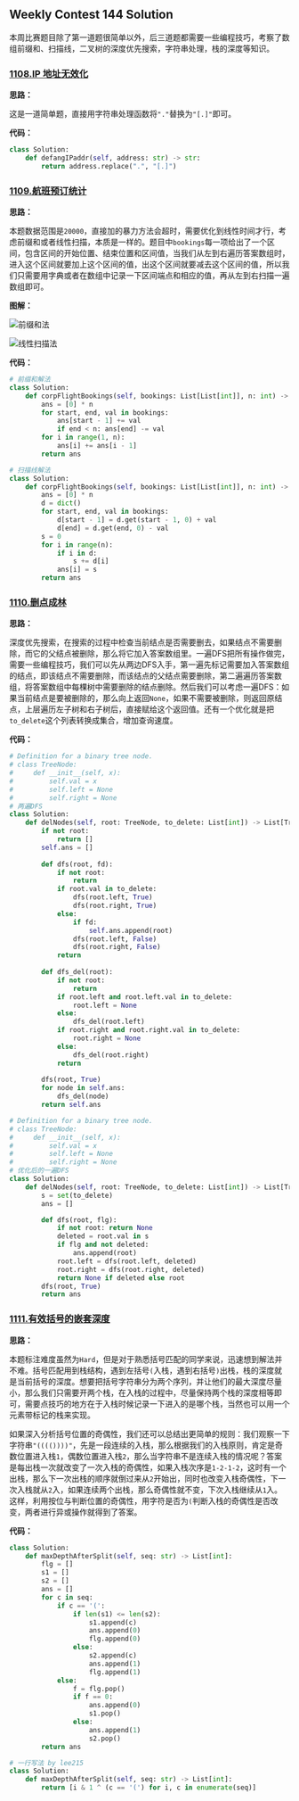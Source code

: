 ## Weekly Contest 144 Solution

本周比赛题目除了第一道题很简单以外，后三道题都需要一些编程技巧，考察了数组前缀和、扫描线，二叉树的深度优先搜索，字符串处理，栈的深度等知识。

### [1108.IP 地址无效化](https://leetcode-cn.com/contest/weekly-contest-144/problems/defanging-an-ip-address/)

**思路：**

这是一道简单题，直接用字符串处理函数将`"."`替换为`"[.]"`即可。


**代码：**
```python
class Solution:
    def defangIPaddr(self, address: str) -> str:
        return address.replace(".", "[.]")
```


### [1109.航班预订统计](https://leetcode-cn.com/contest/weekly-contest-144/problems/corporate-flight-bookings/)


**思路：**

本题数据范围是`20000`，直接加的暴力方法会超时，需要优化到线性时间才行，考虑前缀和或者线性扫描，本质是一样的。题目中`bookings`每一项给出了一个区间，包含区间的开始位置、结束位置和区间值，当我们从左到右遍历答案数组时，进入这个区间就要加上这个区间的值，出这个区间就要减去这个区间的值，所以我们只需要用字典或者在数组中记录一下区间端点和相应的值，再从左到右扫描一遍数组即可。

**图解：**

![前缀和法](http://qiniu.wenyuetech.cn/1109-1.gif)

![线性扫描法](http://qiniu.wenyuetech.cn/1109-2.gif)


**代码：**
```python
# 前缀和解法
class Solution:
    def corpFlightBookings(self, bookings: List[List[int]], n: int) -> List[int]:
        ans = [0] * n
        for start, end, val in bookings:
            ans[start - 1] += val
            if end < n: ans[end] -= val
        for i in range(1, n):
            ans[i] += ans[i - 1]
        return ans
```

```python
# 扫描线解法
class Solution:
    def corpFlightBookings(self, bookings: List[List[int]], n: int) -> List[int]:
        ans = [0] * n
        d = dict()
        for start, end, val in bookings:
            d[start - 1] = d.get(start - 1, 0) + val
            d[end] = d.get(end, 0) - val
        s = 0
        for i in range(n):
            if i in d:
                s += d[i]
            ans[i] = s
        return ans
```


### [1110.删点成林](https://leetcode-cn.com/contest/weekly-contest-144/problems/delete-nodes-and-return-forest/)


**思路：**

深度优先搜索，在搜索的过程中检查当前结点是否需要删去，如果结点不需要删除，而它的父结点被删除，那么将它加入答案数组里。一遍DFS把所有操作做完，需要一些编程技巧，我们可以先从两边DFS入手，第一遍先标记需要加入答案数组的结点，即该结点不需要删除，而该结点的父结点需要删除，第二遍遍历答案数组，将答案数组中每棵树中需要删除的结点删除。然后我们可以考虑一遍DFS：如果当前结点是要被删除的，那么向上返回`None`，如果不需要被删除，则返回原结点，上层遍历左子树和右子树后，直接赋给这个返回值。还有一个优化就是把`to_delete`这个列表转换成集合，增加查询速度。


**代码：**
```python
# Definition for a binary tree node.
# class TreeNode:
#     def __init__(self, x):
#         self.val = x
#         self.left = None
#         self.right = None
# 两遍DFS
class Solution:
    def delNodes(self, root: TreeNode, to_delete: List[int]) -> List[TreeNode]:
        if not root:
            return []
        self.ans = []
        
        def dfs(root, fd):
            if not root:
                return
            if root.val in to_delete:
                dfs(root.left, True)
                dfs(root.right, True)
            else:
                if fd:
                    self.ans.append(root)
                dfs(root.left, False)
                dfs(root.right, False)
            return
        
        def dfs_del(root):
            if not root:
                return
            if root.left and root.left.val in to_delete:
                root.left = None
            else:
                dfs_del(root.left)
            if root.right and root.right.val in to_delete:
                root.right = None
            else:
                dfs_del(root.right)
            return
        
        dfs(root, True)
        for node in self.ans:
            dfs_del(node)
        return self.ans
```

```python
# Definition for a binary tree node.
# class TreeNode:
#     def __init__(self, x):
#         self.val = x
#         self.left = None
#         self.right = None
# 优化后的一遍DFS
class Solution:
    def delNodes(self, root: TreeNode, to_delete: List[int]) -> List[TreeNode]:
        s = set(to_delete)
        ans = []

        def dfs(root, flg):
            if not root: return None
            deleted = root.val in s
            if flg and not deleted:
                ans.append(root)
            root.left = dfs(root.left, deleted)
            root.right = dfs(root.right, deleted)
            return None if deleted else root
        dfs(root, True)
        return ans
```


### [1111.有效括号的嵌套深度](https://leetcode-cn.com/contest/weekly-contest-144/problems/maximum-nesting-depth-of-two-valid-parentheses-strings/)


**思路：**

本题标注难度虽然为`Hard`，但是对于熟悉括号匹配的同学来说，迅速想到解法并不难。括号匹配用到栈结构，遇到左括号`(`入栈，遇到右括号`)`出栈，栈的深度就是当前括号的深度。想要把括号字符串分为两个序列，并让他们的最大深度尽量小，那么我们只需要开两个栈，在入栈的过程中，尽量保持两个栈的深度相等即可，需要点技巧的地方在于入栈时候记录一下进入的是哪个栈，当然也可以用一个元素带标记的栈来实现。

如果深入分析括号位置的奇偶性，我们还可以总结出更简单的规则：我们观察一下字符串`"(((())))"`，先是一段连续的入栈，那么根据我们的入栈原则，肯定是奇数位置进入栈`1`，偶数位置进入栈`2`，那么当字符串不是连续入栈的情况呢？答案是每出栈一次就改变了一次入栈的奇偶性，如果入栈次序是`1-2-1-2`，这时有一个出栈，那么下一次出栈的顺序就倒过来从`2`开始出，同时也改变入栈奇偶性，下一次入栈就从`2`入，如果连续两个出栈，那么奇偶性就不变，下次入栈继续从`1`入。这样，利用按位与判断位置的奇偶性，用字符是否为`(`判断入栈的奇偶性是否改变，两者进行异或操作就得到了答案。


**代码：**
```python
class Solution:
    def maxDepthAfterSplit(self, seq: str) -> List[int]:
        flg = []
        s1 = []
        s2 = []
        ans = []
        for c in seq:
            if c == '(':
                if len(s1) <= len(s2):
                    s1.append(c)
                    ans.append(0)
                    flg.append(0)
                else:
                    s2.append(c)
                    ans.append(1)
                    flg.append(1)
            else:
                f = flg.pop()
                if f == 0:
                    ans.append(0)
                    s1.pop()
                else:
                    ans.append(1)
                    s2.pop()
        return ans
```

```python
# 一行写法 by lee215
class Solution:
    def maxDepthAfterSplit(self, seq: str) -> List[int]:
        return [i & 1 ^ (c == '(') for i, c in enumerate(seq)]
```


